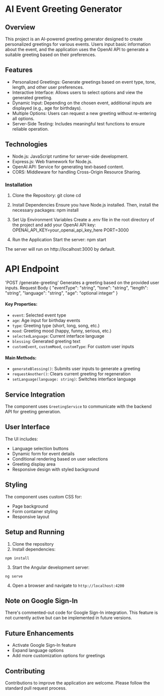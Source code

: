 # AI Event Greeting Generator

## Overview
This project is an AI-powered greeting generator designed to create personalized greetings for various events. Users input basic information about the event, and the application uses the OpenAI API to generate a suitable greeting based on their preferences.

## Features
- Personalized Greetings: Generate greetings based on event type, tone, length, and other user preferences.
- Interactive Interface: Allows users to select options and view the generated greeting.
- Dynamic Input: Depending on the chosen event, additional inputs are displayed (e.g., age for birthdays).
- Multiple Options: Users can request a new greeting without re-entering all options.
- Server-Side Testing: Includes meaningful test functions to ensure reliable operation.

## Technologies
- Node.js: JavaScript runtime for server-side development.
- Express.js: Web framework for Node.js.
- OpenAI API: Service for generating text-based content.
- CORS: Middleware for handling Cross-Origin Resource Sharing.

### Installation

1. Clone the Repository:
    git clone <repository-url>
    cd <repository-directory>

2. Install Dependencies
    Ensure you have Node.js installed. Then, install the necessary packages:
    npm install

3. Set Up Environment Variables
    Create a .env file in the root directory of the project and add your OpenAI API key:
    OPENAI_API_KEY=your_openai_api_key_here
    PORT=3000

4. Run the Application
    Start the server:
    npm start

The server will run on http://localhost:3000 by default.

# API Endpoint
'POST /generate-greeting'
Generates a greeting based on the provided user inputs.
Request Body
{
  "eventType": "string",
  "tone": "string",
  "length": "string",
  "language": "string",
  "age": "optional integer"
}

#### Key Properties:
- `event`: Selected event type
- `age`: Age input for birthday events
- `type`: Greeting type (short, long, song, etc.)
- `mood`: Greeting mood (happy, funny, serious, etc.)
- `selectedLanguage`: Current interface language
- `blessing`: Generated greeting text
- `customEvent`, `customMood`, `customType`: For custom user inputs

#### Main Methods:
- `generateBlessing()`: Submits user inputs to generate a greeting
- `requestAnother()`: Clears current greeting for regeneration
- `setLanguage(language: string)`: Switches interface language

## Service Integration

The component uses `GreetingService` to communicate with the backend API for greeting generation.

## User Interface

The UI includes:
- Language selection buttons
- Dynamic form for event details
- Conditional rendering based on user selections
- Greeting display area
- Responsive design with styled background

## Styling

The component uses custom CSS for:
- Page background
- Form container styling
- Responsive layout

## Setup and Running

1. Clone the repository
2. Install dependencies: 
```
npm install
```
3. Start the Angular development server:
```
ng serve
```
4. Open a browser and navigate to `http://localhost:4200`

## Note on Google Sign-In

There's commented-out code for Google Sign-In integration. This feature is not currently active but can be implemented in future versions.

## Future Enhancements
- Activate Google Sign-In feature
- Expand language options
- Add more customization options for greetings

## Contributing
Contributions to improve the application are welcome. Please follow the standard pull request process.


